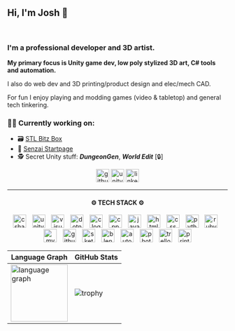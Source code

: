 <h2>Hi, I'm Josh 👋</h2>
<picture>
<img src="https://github.com/vectorcmdr/vectorcmdr/blob/main/assets/typewriter.gif" height="16"/>
</picture>
<!--
Gif from:  https://willkessler.github.io/typed-text-gif-maker/
-->
<h3>I'm a professional developer and 3D artist.</h3>
<strong>My primary focus is Unity game dev, low poly stylized 3D art, C# tools and automation.</strong>

I also do web dev and 3D printing/product design and elec/mech CAD.

For fun I enjoy playing and modding games (video & tabletop) and general tech tinkering.

<h3>👨‍💻 Currently working on:</h3>

+ 🗃️ [STL Bitz Box](https://github.com/vectorcmdr/STL-Bitz-Box)
+ 🌱 [Senzai Startpage](https://github.com/vectorcmdr/senzai-startpage)
+ 🕵️ Secret Unity stuff: **_DungeonGen_**, **_World Edit_** [🔒]

<div align="center">
  
<!--
  <a href="https://vectorcmdr.github.io">
  <img src="https://custom-icon-badges.demolab.com/badge/-portfolio_site-grey?style=for-the-badge&logo=paintbrush&logoColor=white" height="30" alt="portfolio logo" title="My Portfolio" /></a>
-->

  <a href="https://github.com/vectorcmdr?tab=repositories">
  <img src="https://img.shields.io/badge/public_repos-%23121011.svg?style=for-the-badge&logo=github&logoColor=white" height="30" alt="github logo" title="My Public GitHub Repos" /></a>

  <a href="https://assetstore.unity.com/publishers/18386">
  <img src="https://img.shields.io/badge/unity_assets-%23000000.svg?style=for-the-badge&logo=unity&logoColor=white" height="30" alt="unity logo" title="My Unity Asset Store Products" /></a>

  <a href="https://www.linkedin.com/in/joshua-anderson-9329a3ab/">
  <img src="https://img.shields.io/static/v1?message=LinkedIn&logo=linkedin&label=&color=0077B5&logoColor=white&labelColor=&style=for-the-badge" height="30" alt="linkedin logo" title="My LinkedIn Profile" /></a>

</div>

-----

<div align="center">
  <h4>
    ⚙️ TECH STACK ⚙️
  </h4>
  
  <a href="#"><img src="https://skillicons.dev/icons?i=cs" height="30" alt="csharp logo" title="C# Development" /></a>
  <a href="#"><img width="6" /></a>
  <a href="#"><img src="https://skillicons.dev/icons?i=unity" height="30" alt="unity logo" title="Unity Development" /></a>
  <a href="#"><img width="6" /></a>
  <a href="#"><img src="https://skillicons.dev/icons?i=visualstudio" height="30" alt="visualstudio logo" title="Visual Studio" /></a>
  <a href="#"><img width="6" /></a>
  <a href="#"><img src="https://skillicons.dev/icons?i=dotnet" height="30" alt="dotnet logo" title=".Net Development" /></a>
  <a href="#"><img width="6" /></a>
  <a href="#"><img src="https://skillicons.dev/icons?i=c" height="30" alt="c logo" title="C Development" /></a>
  <a href="#"><img width="6" /></a>
  <a href="#"><img src="https://skillicons.dev/icons?i=cpp" height="30" alt="cpp logo" title="C++ Development" /></a>
  <a href="#"><img width="6" /></a>
  <a href="#"><img src="https://skillicons.dev/icons?i=js" height="30" alt="javascript logo" title="JavaScript" /></a>
  <a href="#"><img width="6" /></a>
  <a href="#"><img src="https://skillicons.dev/icons?i=html" height="30" alt="html logo" title="HTML" /></a>
  <a href="#"><img width="6" /></a>
  <a href="#"><img src="https://skillicons.dev/icons?i=css" height="30" alt="css logo" title="CSS" /></a>
  <a href="#"><img width="6" /></a>
  <a href="#"><img src="https://skillicons.dev/icons?i=py" height="30" alt="python logo" title="Python Development" /></a>
  <a href="#"><img width="6" /></a>
  <a href="#"><img src="https://skillicons.dev/icons?i=ruby" height="30" alt="ruby logo" title="Ruby" /></a>
  <a href="#"><img width="6" /></a>
  <a href="#"><img src="https://skillicons.dev/icons?i=mysql" height="30" alt="mysql logo" title="MySQL" /></a>
  <a href="#"><img width="6" /></a>
  <a href="#"><img src="https://skillicons.dev/icons?i=github" height="30" alt="github logo" title="GitHub Management" /></a>
  <a href="#"><img width="6" /></a>
  <a href="#"><img src="https://skillicons.dev/icons?i=sketchup" height="30" alt="sketchup logo" title="SketchUp 3D Modeling" /></a>
  <a href="#"><img width="6" /></a>
  <a href="#"><img src="https://skillicons.dev/icons?i=blender" height="30" alt="blender logo" title="Blender Sculpting" /></a>
  <a href="#"><img width="6" /></a>
  <a href="#"><img src="https://skillicons.dev/icons?i=autocad" height="30" alt="autocad logo" title="AutoCAD &amp; AutoLISP" /></a>
  <a href="#"><img width="6" /></a>
  <a href="#"><img src="https://skillicons.dev/icons?i=ps" height="30" alt="photoshop logo" title="Photoshop" /></a>
  <a href="#"><img width="6" /></a>
  <a href="#"><img src="https://cdn.simpleicons.org/trello/0052CC" height="30" alt="trello logo" title="Trello Project Management" /></a>
  <a href="#"><img width="6" /></a>
  <a href="#"><img src="https://github.com/vectorcmdr/vectorcmdr/blob/main/assets/3d-printer.png" height="30" alt="printer logo" title="3D Printing (FDM/SLA)" /></a>
  
</div>

| Language Graph | GitHub Stats |
| ------------- | ------------- |
| <img src="http://github-profile-summary-cards.vercel.app/api/cards/repos-per-language?username=vectorcmdr&theme=dracula" height="130"  alt="language graph"/>  | ![trophy](https://github-profile-trophy.vercel.app/?username=vectorcmdr&rank=-B,-C,-?&theme=discord&column=-1) |



  
<!--
  <a href="#">
  <img src="https://streak-stats.demolab.com?user=vectorcmdr&locale=en&mode=daily&theme=dracula&hide_border=false&border_radius=5" height="150" alt="streak graph" />
  </a>
-->

</div>
